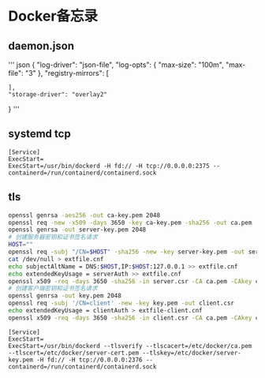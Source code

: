 # Docker备忘录 <!-- omit in toc -->

## daemon.json
''' json
{
    "log-driver": "json-file",
    "log-opts": {
        "max-size": "100m",
        "max-file": "3"
    },
    "registry-mirrors": [

    ],
    "storage-driver": "overlay2"
}
'''

## systemd tcp
``` systemd
[Service]
ExecStart=
ExecStart=/usr/bin/dockerd -H fd:// -H tcp://0.0.0.0:2375 --containerd=/run/containerd/containerd.sock
```

## tls
``` sh
openssl genrsa -aes256 -out ca-key.pem 2048
openssl req -new -x509 -days 3650 -key ca-key.pem -sha256 -out ca.pem
openssl genrsa -out server-key.pem 2048
# 创建服务器密钥和证书签名请求
HOST=""
openssl req -subj "/CN=$HOST" -sha256 -new -key server-key.pem -out server.csr
cat /dev/null > extfile.cnf
echo subjectAltName = DNS:$HOST,IP:$HOST:127.0.0.1 >> extfile.cnf
echo extendedKeyUsage = serverAuth >> extfile.cnf
openssl x509 -req -days 3650 -sha256 -in server.csr -CA ca.pem -CAkey ca-key.pem -CAcreateserial -out server-cert.pem -extfile extfile.cnf
# 创建客户端密钥和证书签名请求
openssl genrsa -out key.pem 2048
openssl req -subj '/CN=client' -new -key key.pem -out client.csr
echo extendedKeyUsage = clientAuth > extfile-client.cnf
openssl x509 -req -days 3650 -sha256 -in client.csr -CA ca.pem -CAkey ca-key.pem -CAcreateserial -out cert.pem -extfile extfile-client.cnf
```
``` systemd
[Service]
ExecStart=
ExecStart=/usr/bin/dockerd --tlsverify --tlscacert=/etc/docker/ca.pem --tlscert=/etc/docker/server-cert.pem --tlskey=/etc/docker/server-key.pem -H fd:// -H tcp://0.0.0.0:2376 --containerd=/run/containerd/containerd.sock
```